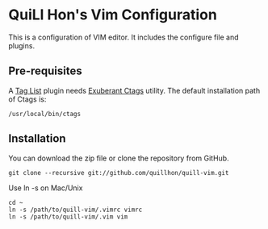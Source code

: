 # QuiLl Hon's Vim Configuration

This is a configuration of VIM editor. It includes the configure file and plugins.

## Pre-requisites

A [Tag List](http://www.vim.org/scripts/script.php?script_id=273) plugin needs [Exuberant Ctags](http://ctags.sourceforge.net/) utility. The default installation path of Ctags is:

    /usr/local/bin/ctags

## Installation
    
You can download the zip file or clone the repository from GitHub.

    git clone --recursive git://github.com/quillhon/quill-vim.git
    
Use ln -s on Mac/Unix

    cd ~
    ln -s /path/to/quill-vim/.vimrc vimrc
    ln -s /path/to/quill-vim/.vim vim
